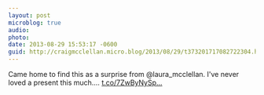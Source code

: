 ```yaml
---
layout: post
microblog: true
audio: 
photo: 
date: 2013-08-29 15:53:17 -0600
guid: http://craigmcclellan.micro.blog/2013/08/29/t373201717082722304.html
---
```

Came home to find this as a surprise from @laura_mcclellan. I've never loved a present this much.… [t.co/7ZwByNySp...](http://t.co/7ZwByNySpV)
